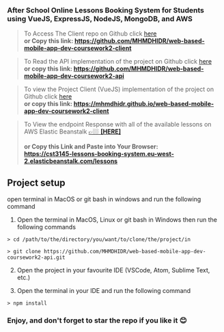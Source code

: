 ### After School Online Lessons Booking System for Students using VueJS, ExpressJS, NodeJS, MongoDB, and AWS

> To Access The Client repo on Github click [here](https://github.com/MHMDHIDR/web-based-mobile-app-dev-coursework2-client)\
> **or Copy this link: https://github.com/MHMDHIDR/web-based-mobile-app-dev-coursework2-client**

> To Read the API implementation of the project on Github click [here](https://github.com/MHMDHIDR/web-based-mobile-app-dev-coursework2-api)\
> **or copy this link: https://github.com/MHMDHIDR/web-based-mobile-app-dev-coursework2-api**

> To view the Project Client (VueJS) implementation of the project on Github click [here](https://mhmdhidr.github.io/web-based-mobile-app-dev-coursework2-client)\
> **or copy this link: https://mhmdhidr.github.io/web-based-mobile-app-dev-coursework2-client**

> To View the endpoint Response with all of the available lessons on AWS Elastic Beanstalk [ 👉🏼 **[HERE]** ](https://cst3145-lessons-booking-system.eu-west-2.elasticbeanstalk.com/lessons)\
> \
> **or Copy this Link and Paste into Your Browser:
> \
> https://cst3145-lessons-booking-system.eu-west-2.elasticbeanstalk.com/lessons**

## Project setup

open terminal in MacOS or git bash in windows and run the following command

1. Open the terminal in MacOS, Linux or git bash in Windows then run the following commands

```
> cd /path/to/the/directory/you/want/to/clone/the/project/in
```

```
> git clone https://github.com/MHMDHIDR/web-based-mobile-app-dev-coursework2-api.git
```

2. Open the project in your favourite IDE (VSCode, Atom, Sublime Text, etc.)

3. Open the terminal in your IDE and run the following command

```
> npm install
```

### Enjoy, and don't forget to star the repo if you like it 😊
